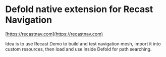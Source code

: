 # Defold native extension for Recast Navigation
[https://recastnav.com](https://recastnav.com)

Idea is to use Recast Demo to build and test navigation mesh, import it into custom resources, then load and use inside Defold for path searching.